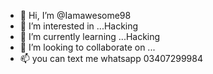 - 👋 Hi, I’m @Iamawesome98
- 👀 I’m interested in ...Hacking
- 🌱 I’m currently learning ...Hacking
- 💞️ I’m looking to collaborate on ...
- 📫 you can text me whatsapp 03407299984
